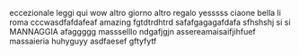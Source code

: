 eccezionale
leggi qui
wow
altro giorno altro regalo
yesssss
ciaone
bella li roma
cccwasdfafdafeaf
amazing
fgtdtrdhtrd
safafgagagafdafa
sfhshshj
si si
MANNAGGIA
afaggggg
massselllo
ndgafjgjn
assereamaisaifjihfuef
massaieria
huhyguyy
asdfaesef
gftyfytf
